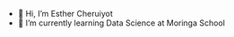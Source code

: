 - 👋 Hi, I’m Esther Cheruiyot
- 🌱 I’m currently learning Data Science at Moringa School
  
  

<!---
ECCHERUIYOT/ECCHERUIYOT is a ✨ special ✨ repository because its `README.md` (this file) appears on your GitHub profile.
You can click the Preview link to take a look at your changes.
--->
